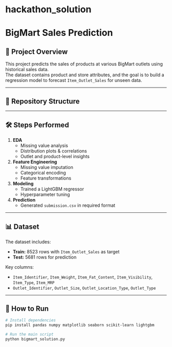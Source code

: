 # hackathon_solution
# BigMart Sales Prediction

## 📌 Project Overview
This project predicts the sales of products at various BigMart outlets using historical sales data.  
The dataset contains product and store attributes, and the goal is to build a regression model to forecast `Item_Outlet_Sales` for unseen data.

---

## 📂 Repository Structure

---

## 🛠 Steps Performed
1. **EDA**
   - Missing value analysis
   - Distribution plots & correlations
   - Outlet and product-level insights
2. **Feature Engineering**
   - Missing value imputation
   - Categorical encoding
   - Feature transformations
3. **Modeling**
   - Trained a LightGBM regressor
   - Hyperparameter tuning
4. **Prediction**
   - Generated `submission.csv` in required format

---

## 📊 Dataset
The dataset includes:
- **Train:** 8523 rows with `Item_Outlet_Sales` as target
- **Test:** 5681 rows for prediction

Key columns:
- `Item_Identifier`, `Item_Weight`, `Item_Fat_Content`, `Item_Visibility`, `Item_Type`, `Item_MRP`
- `Outlet_Identifier`, `Outlet_Size`, `Outlet_Location_Type`, `Outlet_Type`

---

## 🚀 How to Run
```bash
# Install dependencies
pip install pandas numpy matplotlib seaborn scikit-learn lightgbm

# Run the main script
python bigmart_solution.py
